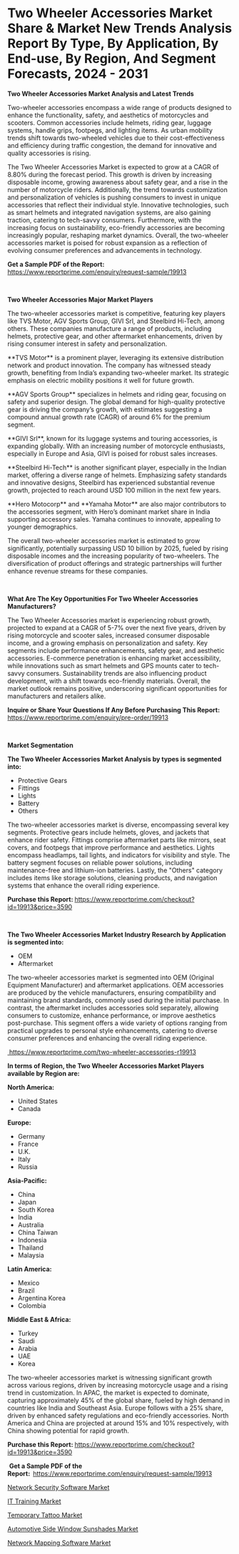 <p><h1>Two Wheeler Accessories Market Share & Market New Trends Analysis Report By Type, By Application, By End-use, By Region, And Segment Forecasts, 2024 - 2031</h1></p><p><strong>Two Wheeler Accessories Market Analysis and Latest Trends</strong></p>
<p><p>Two-wheeler accessories encompass a wide range of products designed to enhance the functionality, safety, and aesthetics of motorcycles and scooters. Common accessories include helmets, riding gear, luggage systems, handle grips, footpegs, and lighting items. As urban mobility trends shift towards two-wheeled vehicles due to their cost-effectiveness and efficiency during traffic congestion, the demand for innovative and quality accessories is rising.</p><p>The Two Wheeler Accessories Market is expected to grow at a CAGR of 8.80% during the forecast period. This growth is driven by increasing disposable income, growing awareness about safety gear, and a rise in the number of motorcycle riders. Additionally, the trend towards customization and personalization of vehicles is pushing consumers to invest in unique accessories that reflect their individual style. Innovative technologies, such as smart helmets and integrated navigation systems, are also gaining traction, catering to tech-savvy consumers. Furthermore, with the increasing focus on sustainability, eco-friendly accessories are becoming increasingly popular, reshaping market dynamics. Overall, the two-wheeler accessories market is poised for robust expansion as a reflection of evolving consumer preferences and advancements in technology.</p></p>
<p><strong>Get a Sample PDF of the Report:&nbsp;</strong> <a href="https://www.reportprime.com/enquiry/request-sample/19913?utm_campaign=114&utm_medium=2&utm_source=Github&utm_content=ia&utm_term=23112024&utm_id=two-wheeler-accessories">https://www.reportprime.com/enquiry/request-sample/19913</a></p>
<p>&nbsp;</p>
<p><strong>Two Wheeler Accessories Major Market Players</strong></p>
<p><p>The two-wheeler accessories market is competitive, featuring key players like TVS Motor, AGV Sports Group, GIVI Srl, and Steelbird Hi-Tech, among others. These companies manufacture a range of products, including helmets, protective gear, and other aftermarket enhancements, driven by rising consumer interest in safety and personalization.</p><p>**TVS Motor** is a prominent player, leveraging its extensive distribution network and product innovation. The company has witnessed steady growth, benefiting from India’s expanding two-wheeler market. Its strategic emphasis on electric mobility positions it well for future growth.</p><p>**AGV Sports Group** specializes in helmets and riding gear, focusing on safety and superior design. The global demand for high-quality protective gear is driving the company’s growth, with estimates suggesting a compound annual growth rate (CAGR) of around 6% for the premium segment.</p><p>**GIVI Srl**, known for its luggage systems and touring accessories, is expanding globally. With an increasing number of motorcycle enthusiasts, especially in Europe and Asia, GIVI is poised for robust sales increases.</p><p>**Steelbird Hi-Tech** is another significant player, especially in the Indian market, offering a diverse range of helmets. Emphasizing safety standards and innovative designs, Steelbird has experienced substantial revenue growth, projected to reach around USD 100 million in the next few years.</p><p>**Hero Motocorp** and **Yamaha Motor** are also major contributors to the accessories segment, with Hero’s dominant market share in India supporting accessory sales. Yamaha continues to innovate, appealing to younger demographics.</p><p>The overall two-wheeler accessories market is estimated to grow significantly, potentially surpassing USD 10 billion by 2025, fueled by rising disposable incomes and the increasing popularity of two-wheelers. The diversification of product offerings and strategic partnerships will further enhance revenue streams for these companies.</p></p>
<p>&nbsp;</p>
<p><strong>What Are The Key Opportunities For Two Wheeler Accessories Manufacturers?</strong></p>
<p><p>The Two Wheeler Accessories market is experiencing robust growth, projected to expand at a CAGR of 5-7% over the next five years, driven by rising motorcycle and scooter sales, increased consumer disposable income, and a growing emphasis on personalization and safety. Key segments include performance enhancements, safety gear, and aesthetic accessories. E-commerce penetration is enhancing market accessibility, while innovations such as smart helmets and GPS mounts cater to tech-savvy consumers. Sustainability trends are also influencing product development, with a shift towards eco-friendly materials. Overall, the market outlook remains positive, underscoring significant opportunities for manufacturers and retailers alike.</p></p>
<p><strong>Inquire or Share Your Questions If Any Before Purchasing This Report:</strong> <a href="https://www.reportprime.com/enquiry/pre-order/19913?utm_campaign=114&utm_medium=2&utm_source=Github&utm_content=ia&utm_term=23112024&utm_id=two-wheeler-accessories">https://www.reportprime.com/enquiry/pre-order/19913</a></p>
<p>&nbsp;</p>
<p><strong>Market Segmentation</strong></p>
<p><strong>The Two Wheeler Accessories Market Analysis by types is segmented into:</strong></p>
<p><ul><li>Protective Gears</li><li>Fittings</li><li>Lights</li><li>Battery</li><li>Others</li></ul></p>
<p><p>The two-wheeler accessories market is diverse, encompassing several key segments. Protective gears include helmets, gloves, and jackets that enhance rider safety. Fittings comprise aftermarket parts like mirrors, seat covers, and footpegs that improve performance and aesthetics. Lights encompass headlamps, tail lights, and indicators for visibility and style. The battery segment focuses on reliable power solutions, including maintenance-free and lithium-ion batteries. Lastly, the "Others" category includes items like storage solutions, cleaning products, and navigation systems that enhance the overall riding experience.</p></p>
<p><strong>Purchase this Report:&nbsp;</strong><a href="https://www.reportprime.com/checkout?id=19913&price=3590&utm_campaign=114&utm_medium=2&utm_source=Github&utm_content=ia&utm_term=23112024&utm_id=two-wheeler-accessories">https://www.reportprime.com/checkout?id=19913&price=3590</a></p>
<p>&nbsp;</p>
<p><strong>The Two Wheeler Accessories Market Industry Research by Application is segmented into:</strong></p>
<p><ul><li>OEM</li><li>Aftermarket</li></ul></p>
<p><p>The two-wheeler accessories market is segmented into OEM (Original Equipment Manufacturer) and aftermarket applications. OEM accessories are produced by the vehicle manufacturers, ensuring compatibility and maintaining brand standards, commonly used during the initial purchase. In contrast, the aftermarket includes accessories sold separately, allowing consumers to customize, enhance performance, or improve aesthetics post-purchase. This segment offers a wide variety of options ranging from practical upgrades to personal style enhancements, catering to diverse consumer preferences and enhancing the overall riding experience.</p></p>
<p><a href="https://www.reportprime.com/two-wheeler-accessories-r19913?utm_campaign=114&utm_medium=2&utm_source=Github&utm_content=ia&utm_term=23112024&utm_id=two-wheeler-accessories">&nbsp;https://www.reportprime.com/two-wheeler-accessories-r19913</a></p>
<p><strong>In terms of Region, the Two Wheeler Accessories Market Players available by Region are:</strong></p>
<p>
    <p> <strong> North America: </strong>
        <ul>
            <li>United States</li>
            <li>Canada</li>
        </ul>
        </p> 
    <p> <strong> Europe: </strong>
        <ul>
            <li>Germany</li>
            <li>France</li>
            <li>U.K.</li>
            <li>Italy</li>
            <li>Russia</li>
        </ul>
        </p> 
    <p> <strong> Asia-Pacific: </strong>
        <ul>
            <li>China</li>
            <li>Japan</li>
            <li>South Korea</li>
            <li>India</li>
            <li>Australia</li>
            <li>China Taiwan</li>
            <li>Indonesia</li>
            <li>Thailand</li>
            <li>Malaysia</li>
        </ul>
        </p> 
    <p> <strong> Latin America: </strong>
        <ul>
            <li>Mexico</li>
            <li>Brazil</li>
            <li>Argentina Korea</li>
            <li>Colombia</li>
        </ul>
        </p> 
    <p> <strong> Middle East & Africa: </strong>
        <ul>
            <li>Turkey</li>
            <li>Saudi</li>
            <li>Arabia</li>
            <li>UAE</li>
            <li>Korea</li>
        </ul>
    </p>
    </p>
<p><p>The two-wheeler accessories market is witnessing significant growth across various regions, driven by increasing motorcycle usage and a rising trend in customization. In APAC, the market is expected to dominate, capturing approximately 45% of the global share, fueled by high demand in countries like India and Southeast Asia. Europe follows with a 25% share, driven by enhanced safety regulations and eco-friendly accessories. North America and China are projected at around 15% and 10% respectively, with China showing potential for rapid growth.</p></p>
<p><strong>Purchase this Report: </strong><a href="https://www.reportprime.com/checkout?id=19913&price=3590&utm_campaign=114&utm_medium=2&utm_source=Github&utm_content=ia&utm_term=23112024&utm_id=two-wheeler-accessories">https://www.reportprime.com/checkout?id=19913&price=3590</a></p>
<p>&nbsp;<strong>Get a Sample PDF of the Report:&nbsp;&nbsp;</strong><a href="https://www.reportprime.com/enquiry/request-sample/19913?utm_campaign=114&utm_medium=2&utm_source=Github&utm_content=ia&utm_term=23112024&utm_id=two-wheeler-accessories">https://www.reportprime.com/enquiry/request-sample/19913</a></p>
<p><strong></strong></p>
<p><p><a href="https://www.linkedin.com/pulse/whats-driving-network-security-software-market-cagr-gng8f?utm_campaign=114&utm_medium=2&utm_source=Github&utm_content=ia&utm_term=23112024&utm_id=two-wheeler-accessories">Network Security Software Market</a></p><p><a href="https://issuu.com/reportprime-2/docs/it-training-market-size-2030.pptx_f0c4c34526a5fe?utm_campaign=114&utm_medium=2&utm_source=Github&utm_content=ia&utm_term=23112024&utm_id=two-wheeler-accessories">IT Training Market</a></p><p><a href="https://issuu.com/reportprime-2/docs/temporary-tattoo-market-size-2030.p_e81eb4bd4634b8?utm_campaign=114&utm_medium=2&utm_source=Github&utm_content=ia&utm_term=23112024&utm_id=two-wheeler-accessories">Temporary Tattoo Market</a></p><p><a href="https://github.com/FassouRP/Market-Research-Report-List-6/blob/main/automotive-side-window-sunshades-market.md?utm_campaign=114&utm_medium=2&utm_source=Github&utm_content=ia&utm_term=23112024&utm_id=two-wheeler-accessories">Automotive Side Window Sunshades Market</a></p><p><a href="https://www.linkedin.com/pulse/network-mapping-software-market-outlook-2024-2031-comprehensive-uiv6f?utm_campaign=114&utm_medium=2&utm_source=Github&utm_content=ia&utm_term=23112024&utm_id=two-wheeler-accessories">Network Mapping Software Market</a></p></p>